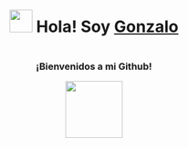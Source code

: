  <h1 align="center"><img src="https://media.giphy.com/media/hvRJCLFzcasrR4ia7z/giphy.gif" width="40px" /> Hola! Soy <b><a rel="nofollow noopener noreferrer" target="_blank" href="https://github.com/Gonzafer123">Gonzalo</a> </b></h1>
    <h3 align="center"><br>¡Bienvenidos a mi Github!<br></h3>
 <p align="center"><img src="https://user-images.githubusercontent.com/90533961/141327877-7df56201-2979-44f5-b1fb-fb6d4ff925e1.png" width="100px" /></p>

